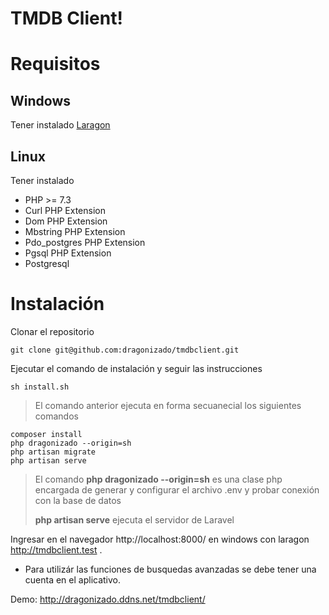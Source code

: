 # TMDB Client!

# Requisitos

## Windows

Tener instalado [Laragon](https://laragon.org/download/index.html)

## Linux

Tener instalado 

- PHP >= 7.3
- Curl PHP Extension
- Dom PHP Extension 
- Mbstring PHP Extension 
- Pdo_postgres PHP Extension
- Pgsql PHP Extension 
- Postgresql

# Instalación

Clonar el repositorio 

    git clone git@github.com:dragonizado/tmdbclient.git

Ejecutar el comando de instalación y seguir las instrucciones

	sh install.sh

> El comando anterior ejecuta en forma secuanecial los siguientes
> comandos

	composer install
	php dragonizado --origin=sh
	php artisan migrate
	php artisan serve

> El comando **php dragonizado --origin=sh** es una clase php encargada de generar y configurar el archivo .env y probar conexión con la base de datos
> 
> **php artisan serve** ejecuta el servidor de Laravel
> 

Ingresar en el navegador http://localhost:8000/ en windows con laragon http://tmdbclient.test .

- Para utilizár las funciones de busquedas avanzadas se debe tener una cuenta en el aplicativo.

Demo: http://dragonizado.ddns.net/tmdbclient/